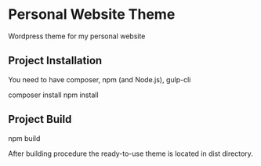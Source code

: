 # Personal Website Theme

Wordpress theme for my personal website

## Project Installation

You need to have composer, npm (and Node.js), gulp-cli

composer install
npm install

## Project Build

npm build

After building procedure the ready-to-use theme is located in dist directory.